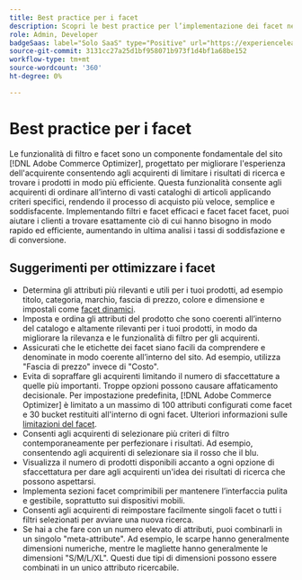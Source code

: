 ```yaml
---
title: Best practice per i facet
description: Scopri le best practice per l’implementazione dei facet nel tuo store.
role: Admin, Developer
badgeSaas: label="Solo SaaS" type="Positive" url="https://experienceleague.adobe.com/it/docs/commerce/user-guides/product-solutions" tooltip="Applicabile solo ai progetti Adobe Commerce as a Cloud Service e Adobe Commerce Optimizer (infrastruttura SaaS gestita da Adobe)."
source-git-commit: 3131cc27a25d1bf958071b973f1d4bf1a68be152
workflow-type: tm+mt
source-wordcount: '360'
ht-degree: 0%

---
```



# Best practice per i facet

Le funzionalità di filtro e facet sono un componente fondamentale del sito [!DNL Adobe Commerce Optimizer], progettato per migliorare l&#39;esperienza dell&#39;acquirente consentendo agli acquirenti di limitare i risultati di ricerca e trovare i prodotti in modo più efficiente. Questa funzionalità consente agli acquirenti di ordinare all’interno di vasti cataloghi di articoli applicando criteri specifici, rendendo il processo di acquisto più veloce, semplice e soddisfacente. Implementando filtri e facet efficaci e facet facet facet, puoi aiutare i clienti a trovare esattamente ciò di cui hanno bisogno in modo rapido ed efficiente, aumentando in ultima analisi i tassi di soddisfazione e di conversione.

## Suggerimenti per ottimizzare i facet

- Determina gli attributi più rilevanti e utili per i tuoi prodotti, ad esempio titolo, categoria, marchio, fascia di prezzo, colore e dimensione e impostali come [facet dinamici](type.md). 
- Imposta e ordina gli attributi del prodotto che sono coerenti all’interno del catalogo e altamente rilevanti per i tuoi prodotti, in modo da migliorare la rilevanza e le funzionalità di filtro per gli acquirenti.
- Assicurati che le etichette dei facet siano facili da comprendere e denominate in modo coerente all’interno del sito. Ad esempio, utilizza &quot;Fascia di prezzo&quot; invece di &quot;Costo&quot;.
- Evita di sopraffare gli acquirenti limitando il numero di sfaccettature a quelle più importanti. Troppe opzioni possono causare affaticamento decisionale. Per impostazione predefinita, [!DNL Adobe Commerce Optimizer] è limitato a un massimo di 100 attributi configurati come facet e 30 bucket restituiti all&#39;interno di ogni facet. Ulteriori informazioni sulle [limitazioni del facet](../../boundaries-limits.md#catalog-views-and-policies). 
- Consenti agli acquirenti di selezionare più criteri di filtro contemporaneamente per perfezionare i risultati. Ad esempio, consentendo agli acquirenti di selezionare sia il rosso che il blu.
- Visualizza il numero di prodotti disponibili accanto a ogni opzione di sfaccettatura per dare agli acquirenti un&#39;idea dei risultati di ricerca che possono aspettarsi.
- Implementa sezioni facet comprimibili per mantenere l’interfaccia pulita e gestibile, soprattutto sui dispositivi mobili.
- Consenti agli acquirenti di reimpostare facilmente singoli facet o tutti i filtri selezionati per avviare una nuova ricerca.
- Se hai a che fare con un numero elevato di attributi, puoi combinarli in un singolo &quot;meta-attribute&quot;. Ad esempio, le scarpe hanno generalmente dimensioni numeriche, mentre le magliette hanno generalmente le dimensioni &quot;S/M/L/XL&quot;. Questi due tipi di dimensioni possono essere combinati in un unico attributo ricercabile.
